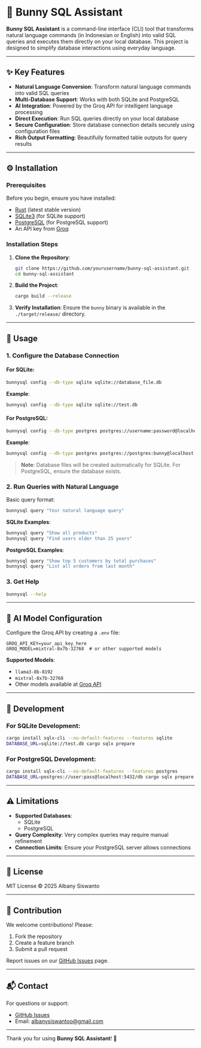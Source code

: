 # 🐰 Bunny SQL Assistant

**Bunny SQL Assistant** is a command-line interface (CLI) tool that transforms natural language commands (in Indonesian or English) into valid SQL queries and executes them directly on your local database. This project is designed to simplify database interactions using everyday language.

---

## ✨ Key Features

- **Natural Language Conversion**: Transform natural language commands into valid SQL queries
- **Multi-Database Support**: Works with both SQLite and PostgreSQL
- **AI Integration**: Powered by the Groq API for intelligent language processing
- **Direct Execution**: Run SQL queries directly on your local database
- **Secure Configuration**: Store database connection details securely using configuration files
- **Rich Output Formatting**: Beautifully formatted table outputs for query results

---

## ⚙️ Installation

### Prerequisites

Before you begin, ensure you have installed:
- [Rust](https://www.rust-lang.org/tools/install) (latest stable version)
- [SQLite3](https://www.sqlite.org/download.html) (for SQLite support)
- [PostgreSQL](https://www.postgresql.org/download/) (for PostgreSQL support)
- An API key from [Groq](https://console.groq.com/keys)

### Installation Steps

1. **Clone the Repository**:
   ```bash
   git clone https://github.com/yourusername/bunny-sql-assistant.git
   cd bunny-sql-assistant
   ```

2. **Build the Project**:
   ```bash
   cargo build --release
   ```

3. **Verify Installation**:
   Ensure the `bunny` binary is available in the `./target/release/` directory.

---

## 🚀 Usage

### 1. Configure the Database Connection

#### For SQLite:
```bash
bunnysql config --db-type sqlite sqlite://database_file.db
```
**Example**:
```bash
bunnysql config --db-type sqlite sqlite://test.db
```

#### For PostgreSQL:
```bash
bunnysql config --db-type postgres postgres://username:password@localhost:5432/database_name
```
**Example**:
```bash
bunnysql config --db-type postgres postgres://postgres:bunny@localhost:5432/mydb
```

> **Note**: Database files will be created automatically for SQLite. For PostgreSQL, ensure the database exists.

### 2. Run Queries with Natural Language

Basic query format:
```bash
bunnysql query "Your natural language query"
```

**SQLite Examples**:
```bash
bunnysql query "Show all products"
bunnysql query "Find users older than 25 years"
```

**PostgreSQL Examples**:
```bash
bunnysql query "Show top 5 customers by total purchases"
bunnysql query "List all orders from last month"
```

### 3. Get Help
```bash
bunnysql --help
```

---

## 🧠 AI Model Configuration

Configure the Groq API by creating a `.env` file:

```env
GROQ_API_KEY=your_api_key_here
GROQ_MODEL=mixtral-8x7b-32768  # or other supported models
```

**Supported Models**:
- `llama3-8b-8192`
- `mixtral-8x7b-32768`
- Other models available at [Groq API](https://console.groq.com/docs/models)

---

## 🧪 Development

### For SQLite Development:
```bash
cargo install sqlx-cli --no-default-features --features sqlite
DATABASE_URL=sqlite://test.db cargo sqlx prepare
```

### For PostgreSQL Development:
```bash
cargo install sqlx-cli --no-default-features --features postgres
DATABASE_URL=postgres://user:pass@localhost:5432/db cargo sqlx prepare
```

---

## ⚠️ Limitations

- **Supported Databases**:
  - SQLite
  - PostgreSQL
- **Query Complexity**: Very complex queries may require manual refinement
- **Connection Limits**: Ensure your PostgreSQL server allows connections

---

## 📄 License

MIT License © 2025 Albany Siswanto

---

## 🐇 Contribution

We welcome contributions! Please:
1. Fork the repository
2. Create a feature branch
3. Submit a pull request

Report issues on our [GitHub Issues](https://github.com/albanysiswanto/bunny-sql-assistant/issues) page.

---

## 📬 Contact

For questions or support:
- [GitHub Issues](https://github.com/albanysiswanto/bunny-sql-assistant/issues)
- Email: [albanysiswantoo@gmail.com](mailto:albanysiswantoo@gmail.com)

---

Thank you for using **Bunny SQL Assistant**! 🐰
